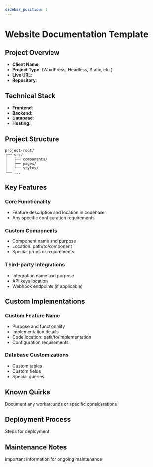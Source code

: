 ```yaml
---
sidebar_position: 1
---
```


# Website Documentation Template

## Project Overview
- **Client Name**: 
- **Project Type**: (WordPress, Headless, Static, etc.)
- **Live URL**: 
- **Repository**: 

## Technical Stack
- **Frontend**: 
- **Backend**: 
- **Database**: 
- **Hosting**: 

## Project Structure
```tree
project-root/
├── src/
│   ├── components/
│   ├── pages/
│   └── styles/
└── ...
```

## Key Features
### Core Functionality
- Feature description and location in codebase
- Any specific configuration requirements
### Custom Components
- Component name and purpose
- Location: path/to/component
- Special props or requirements
### Third-party Integrations
- Integration name and purpose
- API keys location
- Webhook endpoints (if applicable)

## Custom Implementations
### Custom Feature Name
- Purpose and functionality
- Implementation details
- Code location: path/to/implementation
- Configuration requirements
### Database Customizations
- Custom tables
- Custom fields
- Special queries

## Known Quirks
Document any workarounds or specific considerations

## Deployment Process
Steps for deployment

## Maintenance Notes
Important information for ongoing maintenance